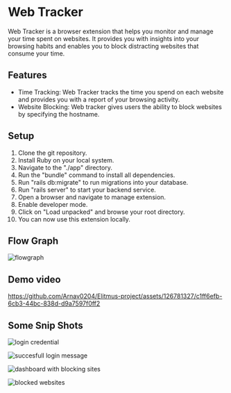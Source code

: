 # Web Tracker
Web Tracker is a browser extension that helps you monitor and manage your time spent on websites. It provides you with insights into your browsing habits and enables you to block distracting websites that consume your time.

## Features
- Time Tracking: Web Tracker tracks the time you spend on each website and provides you with a report of your browsing activity.
- Website Blocking: Web tracker gives users the ability to block websites by specifying the hostname.

## Setup
1. Clone the git repository.
2. Install Ruby on your local system.
3. Navigate to the "./app" directory.
4. Run the "bundle" command to install all dependencies.
5. Run "rails db:migrate" to run migrations into your database.
6. Run "rails server" to start your backend service.
7. Open a browser and navigate to manage extension.
8. Enable developer mode.
9. Click on "Load unpacked" and browse your root directory.
10. You can now use this extension locally.

## Flow Graph
![flowgraph](https://github.com/Arnav0204/Elitmus-project/assets/126781327/937e9cc1-be79-40e5-bcf9-1154323ba90e)

## Demo video

https://github.com/Arnav0204/Elitmus-project/assets/126781327/c1ff6efb-6cb3-44bc-838d-d9a7597f0ff2

## Some Snip Shots
![login credential](https://github.com/Arnav0204/Elitmus-project/assets/126781327/51148af1-c315-4c09-87eb-4124d5eaf0f5)

![succesfull login message](https://github.com/Arnav0204/Elitmus-project/assets/126781327/1414a9da-b2e2-4455-a71a-68cb758aac5a)

![dashboard with blocking sites](https://github.com/Arnav0204/Elitmus-project/assets/126781327/8290554b-86f5-4d05-abc7-70debf41feba)

![blocked websites](https://github.com/Arnav0204/Elitmus-project/assets/126781327/4ced5e51-8c57-481a-bfd0-4b3631164ced)



